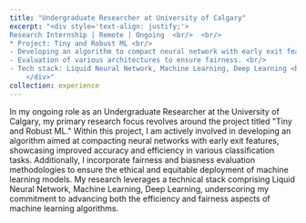 ```yaml
---
title: "Undergraduate Researcher at University of Calgary"
excerpt: "<div style='text-align: justify;'>
Research Internship | Remote | Ongoing  <br/>  <br/>
* Project: Tiny and Robust ML <br/>
- Developing an algorithm to compact neural network with early exit features demonstrating enhanced accuracy and efficiency in classification tasks. <br/>
- Evaluation of various architectures to ensure fairness. <br/>
- Tech stack: Liquid Neural Network, Machine Learning, Deep Learning <br/>
    </div>"
collection: experience
---
```



In my ongoing role as an Undergraduate Researcher at the University of Calgary,  my primary research focus revolves around the project titled "Tiny and Robust ML." Within this project, I am actively involved in developing an algorithm aimed at compacting neural networks with early exit features, showcasing improved accuracy and efficiency in various classification tasks. Additionally, I incorporate fairness and biasness evaluation methodologies to ensure the ethical and equitable deployment of machine learning models. My research leverages a technical stack comprising Liquid Neural Network, Machine Learning, Deep Learning, underscoring my commitment to advancing both the efficiency and fairness aspects of machine learning algorithms.


